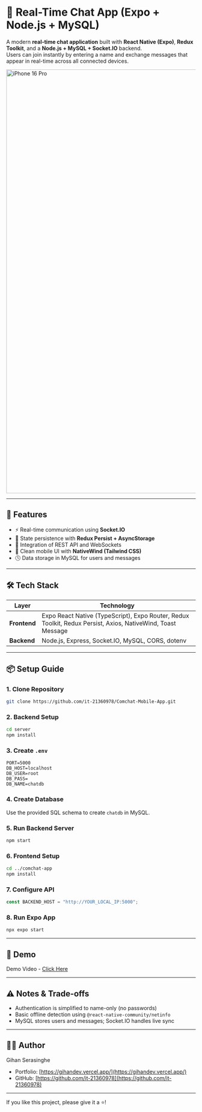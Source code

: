 # 💬 Real-Time Chat App (Expo + Node.js + MySQL)

A modern **real-time chat application** built with **React Native (Expo)**, **Redux Toolkit**, and a **Node.js + MySQL + Socket.IO** backend.  
Users can join instantly by entering a name and exchange messages that appear in real-time across all connected devices.


<img width="1500" height="1125" alt="iPhone 16 Pro" src="https://github.com/user-attachments/assets/4eb38700-7788-4805-9557-339e6704a50e" />

---

## 🚀 Features
- ⚡ Real-time communication using **Socket.IO**
- 💾 State persistence with **Redux Persist + AsyncStorage**
- 🧠 Integration of REST API and WebSockets
- 🎨 Clean mobile UI with **NativeWind (Tailwind CSS)**
- 🕓 Data storage in MySQL for users and messages

---

## 🛠 Tech Stack

| Layer | Technology |
|--------|-------------|
| **Frontend** | Expo React Native (TypeScript), Expo Router, Redux Toolkit, Redux Persist, Axios, NativeWind, Toast Message |
| **Backend** | Node.js, Express, Socket.IO, MySQL, CORS, dotenv |

---

## 📦 Setup Guide

### 1. Clone Repository
```bash
git clone https://github.com/it-21360978/Comchat-Mobile-App.git
```

### 2. Backend Setup
```bash
cd server
npm install
```

### 3. Create `.env`
```env
PORT=5000
DB_HOST=localhost
DB_USER=root
DB_PASS=
DB_NAME=chatdb
```

### 4. Create Database
Use the provided SQL schema to create `chatdb` in MySQL.

### 5. Run Backend Server
```bash
npm start
```

### 6. Frontend Setup
```bash
cd ../comchat-app
npm install
```

### 7. Configure API
```ts
const BACKEND_HOST = "http://YOUR_LOCAL_IP:5000";
```

### 8. Run Expo App
```bash
npx expo start
```

---

## 🎥 Demo
Demo Video - [Click Here](https://drive.google.com/file/d/1lkuLgbMjpU1Z2Pg6mCZ9GntJ2--klL3T/view?usp=sharing)

---

## ⚠️ Notes & Trade-offs
- Authentication is simplified to name-only (no passwords)
- Basic offline detection using `@react-native-community/netinfo`
- MySQL stores users and messages; Socket.IO handles live sync

---

## 👨‍💻 Author
Gihan Serasinghe  
- Portfolio: [https://gihandev.vercel.app/](https://gihandev.vercel.app/)  
- GitHub: [https://github.com/it-21360978](https://github.com/it-21360978)

---

If you like this project, please give it a ⭐!

